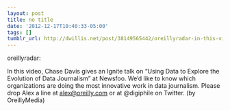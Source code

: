 ```yaml
---
layout: post
title: no title
date: '2012-12-17T10:40:33-05:00'
tags: []
tumblr_url: http://dwillis.net/post/38149565442/oreillyradar-in-this-video-chase-davis-gives
---
```

oreillyradar:

In this video, Chase Davis gives an Ignite talk on “Using Data to Explore the Evolution of Data Journalism” at Newsfoo.
We’d like to know which organizations are doing the most innovative work in data journalism. Please drop Alex a line at alex@oreilly.com or at @digiphile on Twitter.
(by OreillyMedia)
